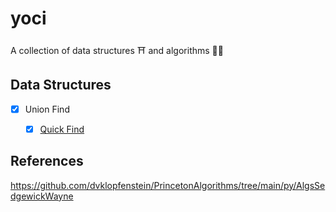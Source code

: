 # yoci
A collection of data structures ⛩ and algorithms 🏃‍♂️

## Data Structures
- [x] Union Find
  - [x] [Quick Find](https://github.com/jeffzh4ng/dsa-ts/blob/master/src/data-structures/sequences/linked-list/linked-list.ts)


## References 
https://github.com/dvklopfenstein/PrincetonAlgorithms/tree/main/py/AlgsSedgewickWayne